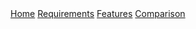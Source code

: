 <!-- <div class="side-menu_title">
    <h2>Navigation</h2>
</div> -->
<div class="side-menu_items">
    <a class="side-menu_item linkHandle" href="?page=home" title="Kortex Mod Manager Home">Home</a>
    <a class="side-menu_item linkHandle" href="?page=requirements" title="Kortex Requirements">Requirements</a>
    <a class="side-menu_item linkHandle" href="?page=features" title="Kortex Features">Features</a>
    <a class="side-menu_item linkHandle" href="?page=comparison" title="Mod Manager Features Comparison">Comparison</a>
</div>

